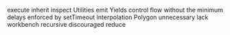 execute
inherit
inspect
Utilities
emit
Yields control flow without the minimum delays enforced by setTimeout
Interpolation
Polygon
unnecessary
lack
workbench
recursive
discouraged
reduce
